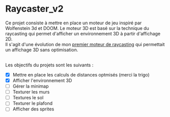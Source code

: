 # Raycaster_v2

Ce projet consiste à mettre en place un moteur de jeu inspiré par Wolfenstein 3d et DOOM.
Le moteur 3D est basé sur la technique du raycasting qui permet d'afficher un environnement 3D à partir d'affichage 2D.
<br>
Il s'agit d'une évolution de mon [premier moteur de raycasting](https://github.com/Rudiio/Raycaster.git) qui permettait un affichage 3D sans optimisation.

<br>
Les objectifs du projets sont les suivants :

- [x] Mettre en place les calculs de distances optmisés (merci la trigo)
- [x] Afficher l'environnement 3D
- [ ] Gérer la minimap
- [ ] Texturer les murs
- [ ] Textures le sol
- [ ] Texturer le plafond
- [ ] Afficher des sprites
